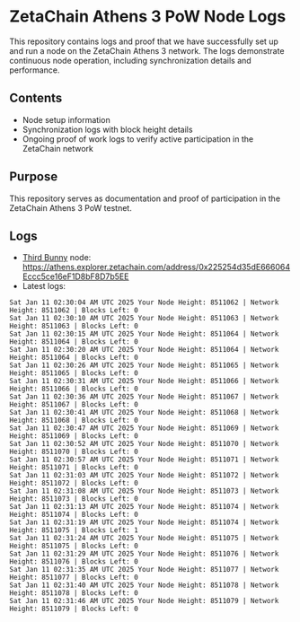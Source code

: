 # ZetaChain Athens 3 PoW Node Logs
This repository contains logs and proof that we have successfully set up and run a node on the ZetaChain Athens 3 network. The logs demonstrate continuous node operation, including synchronization details and performance.

## Contents
- Node setup information
- Synchronization logs with block height details
- Ongoing proof of work logs to verify active participation in the ZetaChain network

## Purpose
This repository serves as documentation and proof of participation in the ZetaChain Athens 3 PoW testnet.

## Logs

- [Third Bunny](https://thirdbunny.xyz/) node: https://athens.explorer.zetachain.com/address/0x225254d35dE666064Eccc5ce16eF1D8bF8D7b5EE
- Latest logs:
```
Sat Jan 11 02:30:04 AM UTC 2025 Your Node Height: 8511062 | Network Height: 8511062 | Blocks Left: 0
Sat Jan 11 02:30:10 AM UTC 2025 Your Node Height: 8511063 | Network Height: 8511063 | Blocks Left: 0
Sat Jan 11 02:30:15 AM UTC 2025 Your Node Height: 8511064 | Network Height: 8511064 | Blocks Left: 0
Sat Jan 11 02:30:20 AM UTC 2025 Your Node Height: 8511064 | Network Height: 8511064 | Blocks Left: 0
Sat Jan 11 02:30:26 AM UTC 2025 Your Node Height: 8511065 | Network Height: 8511065 | Blocks Left: 0
Sat Jan 11 02:30:31 AM UTC 2025 Your Node Height: 8511066 | Network Height: 8511066 | Blocks Left: 0
Sat Jan 11 02:30:36 AM UTC 2025 Your Node Height: 8511067 | Network Height: 8511067 | Blocks Left: 0
Sat Jan 11 02:30:41 AM UTC 2025 Your Node Height: 8511068 | Network Height: 8511068 | Blocks Left: 0
Sat Jan 11 02:30:47 AM UTC 2025 Your Node Height: 8511069 | Network Height: 8511069 | Blocks Left: 0
Sat Jan 11 02:30:52 AM UTC 2025 Your Node Height: 8511070 | Network Height: 8511070 | Blocks Left: 0
Sat Jan 11 02:30:57 AM UTC 2025 Your Node Height: 8511071 | Network Height: 8511071 | Blocks Left: 0
Sat Jan 11 02:31:03 AM UTC 2025 Your Node Height: 8511072 | Network Height: 8511072 | Blocks Left: 0
Sat Jan 11 02:31:08 AM UTC 2025 Your Node Height: 8511073 | Network Height: 8511073 | Blocks Left: 0
Sat Jan 11 02:31:13 AM UTC 2025 Your Node Height: 8511074 | Network Height: 8511074 | Blocks Left: 0
Sat Jan 11 02:31:19 AM UTC 2025 Your Node Height: 8511074 | Network Height: 8511075 | Blocks Left: 1
Sat Jan 11 02:31:24 AM UTC 2025 Your Node Height: 8511075 | Network Height: 8511075 | Blocks Left: 0
Sat Jan 11 02:31:29 AM UTC 2025 Your Node Height: 8511076 | Network Height: 8511076 | Blocks Left: 0
Sat Jan 11 02:31:35 AM UTC 2025 Your Node Height: 8511077 | Network Height: 8511077 | Blocks Left: 0
Sat Jan 11 02:31:40 AM UTC 2025 Your Node Height: 8511078 | Network Height: 8511078 | Blocks Left: 0
Sat Jan 11 02:31:46 AM UTC 2025 Your Node Height: 8511079 | Network Height: 8511079 | Blocks Left: 0
```
